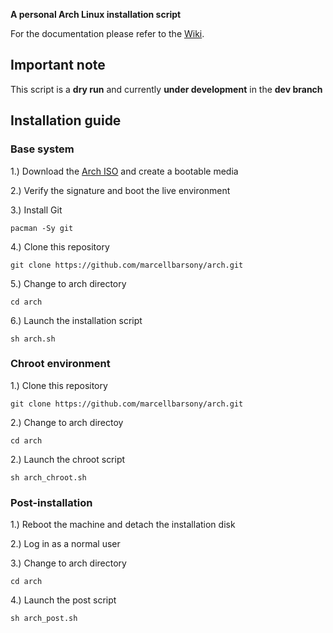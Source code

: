 **A personal Arch Linux installation script**

For the documentation please refer to the [Wiki](https://github.com/marcellbarsony/arch/wiki "Wiki - Installation script").

## Important note

This script is a **dry run** and currently **under development** in the **dev branch**

## Installation guide

### Base system

1.) Download the [Arch ISO](https://archlinux.org/download/) and create a bootable media

2.) Verify the signature and boot the live environment

3.) Install Git
```
pacman -Sy git
```
4.) Clone this repository
```
git clone https://github.com/marcellbarsony/arch.git
```
5.) Change to arch directory
```
cd arch
```
6.) Launch the installation script
```
sh arch.sh
```

### Chroot environment

1.) Clone this repository
```
git clone https://github.com/marcellbarsony/arch.git
```
2.) Change to arch directoy
```
cd arch
```
2.) Launch the chroot script
```
sh arch_chroot.sh
```
### Post-installation

1.) Reboot the machine and detach the installation disk

2.) Log in as a normal user

3.) Change to arch directory
```
cd arch
```
4.) Launch the post script
```
sh arch_post.sh
```
